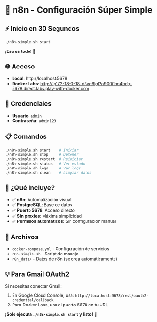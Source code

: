 # 🚀 n8n - Configuración Súper Simple

## ⚡ Inicio en 30 Segundos

```bash
./n8n-simple.sh start
```

**¡Eso es todo!** 🎉

## 🌐 Acceso

- **Local**: http://localhost:5678
- **Docker Labs**: http://ip172-18-0-18-d3vc6lgl2o9000bn4hdg-5678.direct.labs.play-with-docker.com

## 🔑 Credenciales

- **Usuario**: `admin`
- **Contraseña**: `admin123`

## 📋 Comandos

```bash
./n8n-simple.sh start    # Iniciar
./n8n-simple.sh stop     # Detener  
./n8n-simple.sh restart  # Reiniciar
./n8n-simple.sh status   # Ver estado
./n8n-simple.sh logs     # Ver logs
./n8n-simple.sh clean    # Limpiar datos
```

## 🎯 ¿Qué Incluye?

- ✅ **n8n**: Automatización visual
- ✅ **PostgreSQL**: Base de datos
- ✅ **Puerto 5678**: Acceso directo
- ✅ **Sin proxies**: Máxima simplicidad
- ✅ **Permisos automáticos**: Sin configuración manual

## 📁 Archivos

- `docker-compose.yml` - Configuración de servicios
- `n8n-simple.sh` - Script de manejo
- `n8n_data/` - Datos de n8n (se crea automáticamente)

## 💡 Para Gmail OAuth2

Si necesitas conectar Gmail:
1. En Google Cloud Console, usa: `http://localhost:5678/rest/oauth2-credential/callback`
2. Para Docker Labs, usa el puerto 5678 en tu URL

**¡Solo ejecuta `./n8n-simple.sh start` y listo! 🚀**